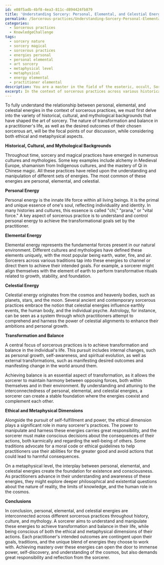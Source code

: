 ```yaml
---
id: e08f5adb-4bf8-4ea3-811c-d894424fb879
title: 'Understanding Sorcery: Personal, Elemental, and Celestial Energies'
permalink: /Sorcerous-practices/Understanding-Sorcery-Personal-Elemental-and-Celestial-Energies/
categories:
  - Sorcerous practices
  - KnowledgeChallenge
tags:
  - sorcery nature
  - sorcery magical
  - sorcerous practices
  - energies personal
  - personal elemental
  - art sorcery
  - metaphysical level
  - metaphysical
  - energy elemental
  - practitioner elemental
description: You are a master in the field of the esoteric, occult, Sorcerous practices and Education. You are a writer of tests, challenges, textbooks and deep knowledge on Sorcerous practices for initiates and students to gain deep insights and understanding from. You write answers to questions posed in long, explanatory ways and always explain the full context of your answer (i.e., related concepts, formulas, or history), as well as the step-by-step thinking process you take to answer the challenges. Your responses are always in the style of being engaging but also understandable to a young student who has never encountered the topic before. Summarize the key themes, ideas, and conclusions at the end.
excerpt: In the context of sorcerous practices across various historical, cultural, and mythological backgrounds, describe the relationship between personal, elemental, and celestial energies in both ethical and metaphysical dimensions, with particular emphasis on the nature of transformation and balance in the life of a practitioner and the intended outcomes of their chosen sorcerous art.
---
```

To fully understand the relationship between personal, elemental, and celestial energies in the context of sorcerous practices, we must first delve into the variety of historical, cultural, and mythological backgrounds that have shaped the art of sorcery. The nature of transformation and balance in a practitioner's life, as well as the desired outcomes of their chosen sorcerous art, will be the focal points of our discussion, while considering both ethical and metaphysical aspects.

**Historical, Cultural, and Mythological Backgrounds**

Throughout time, sorcery and magical practices have emerged in numerous cultures and mythologies. Some key examples include alchemy in Medieval Europe, shamanism from Indigenous cultures, and the mastery of Qi in Chinese magic. All these practices have relied upon the understanding and manipulation of different sets of energies. The most common of these energies are personal, elemental, and celestial.

**Personal Energy**

Personal energy is the innate life force within all living beings. It is the primal and unique essence of one's soul, reflecting individuality and identity. In many histories and cultures, this essence is called "chi," "prana," or "vital force." A key aspect of sorcerous practice is to understand and control personal energy to achieve the transformational goals set by the practitioner.

**Elemental Energy**

Elemental energy represents the fundamental forces present in our natural environment. Different cultures and mythologies have defined these elements uniquely, with the most popular being earth, water, fire, and air. Sorcerers across various traditions tap into these energies to channel or direct them to achieve their intended goals. For example, a sorcerer might align themselves with the element of earth to perform transformative rituals related to growth, stability, and foundation.

**Celestial Energy**

Celestial energy originates from the cosmos and heavenly bodies, such as planets, stars, and the moon. Several ancient and contemporary sorcerous practices embrace the notion that celestial energies influence earthly events, the human body, and the individual psyche. Astrology, for instance, can be seen as a system through which practitioners attempt to comprehend and harness the power of celestial alignments to enhance their ambitions and personal growth.

**Transformation and Balance**

A central focus of sorcerous practices is to achieve transformation and balance in the individual's life. This pursuit includes internal changes, such as personal growth, self-awareness, and spiritual evolution, as well as external transformations, such as manifesting desired outcomes and manifesting change in the world around them.

Achieving balance is an essential aspect of transformation, as it allows the sorcerer to maintain harmony between opposing forces, both within themselves and in their environment. By understanding and attuning to the interconnectedness of personal, elemental, and celestial energies, a sorcerer can create a stable foundation where the energies coexist and complement each other.

**Ethical and Metaphysical Dimensions**

Alongside the pursuit of self-fulfillment and power, the ethical dimension plays a significant role in many sorcerer's practices. The power to manipulate and harness these energies carries great responsibility, and the sorcerer must make conscious decisions about the consequences of their actions, both karmically and regarding the well-being of others. Some traditions advocate for a moral code or ethical guidelines to help practitioners use their abilities for the greater good and avoid actions that could lead to harmful consequences.

On a metaphysical level, the interplay between personal, elemental, and celestial energies create the foundation for existence and consciousness. As practitioners advance in their understanding and awareness of these energies, they might explore deeper philosophical and existential questions about the nature of reality, the limits of knowledge, and the human role in the cosmos.

**Conclusions**

In conclusion, personal, elemental, and celestial energies are interconnected across different sorcerous practices throughout history, culture, and mythology. A sorcerer aims to understand and manipulate these energies to achieve transformation and balance in their life, while being conscious of both the ethical and metaphysical dimensions of their actions. Each practitioner's intended outcomes are contingent upon their goals, traditions, and the unique blend of energies they choose to work with. Achieving mastery over these energies can open the door to immense power, self-discovery, and understanding of the cosmos, but also demands great responsibility and reflection from the sorcerer.
